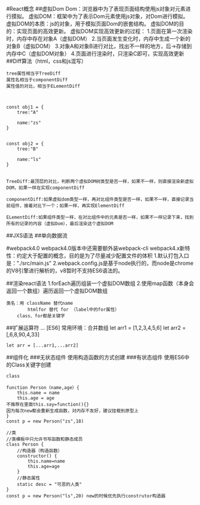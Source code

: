 #React概念
##虚拟Dom
	Dom：浏览器中为了表现页面结构使用js对象对元素进行摸拟。
	虚拟DOM：框架中为了表示Dom元素使用js对象，对Dom进行模拟。
	虚拟DOM的本质：js的对象，用于模拟页面Dom的嵌套结构。
	虚拟DOM的目的：实现页面的高效更新。
	虚拟DOM实现高效更新的过程：
		1.页面在第一次渲染时，内存中存在对象A（虚拟DOM）
		2.当页面发生变化时，内存中生成一个新的对象B（虚拟DOM）
		3.对象A和对象B进行对比，找出不一样的地方，后->存储到内存中C（虚拟DOM对象）
		4.页面进行渲染时，只渲染C即可，实现高效更新
##Diff算法（html，css和js混写）

	tree属性相当于TreeDiff
	属性名相当于componentDiff
	属性值的对比，相当于ELementDiff
	


	const obj1 = {
		tree:"A"
		
		name:"zs"		
	}
	
	
	const obj2 = {
		tree:"B"
		
		name:"ls"		
	}
	

	TreeDiff:最顶层的对比，判断两个虚拟DOM树类型是否一样，如果不一样，则直接渲染新虚拟DOM，如果一样在实现componentDiff
	
	componentDiff:如果虚拟dom类型一样，再对比组件类型是否一样，如果不一样，直接记录当前组件，接着对比下一个；如果一样，再实现ElementDiff

	ELementDiff:如果组件类型一样，在对比组件中的元素是否一样，如果不一样记录下来，找到所有的记录的内容（虚拟Dom），最后渲染这个虚拟DOM
##JXS语法
##单向数据流


#webpack4.0
	webpack4.0版本中还需要额外装webpack-cli
	webpack4.x新特性：约定大于配置的概念，目的是为了尽量减少配置文件的体积
		1.默认打包入口是："./src/main.js"
		2.webpack.config.js是基于node执行的，而node是chrome的V8引擎进行解析的，v8暂时不支持ES6语法的。


##渲染react语法
	1.forEach遍历组装一个虚拟DOM数组
	2.使用map函数（本身会返回一个数组）遍历返回一个虚拟DOM数组
	
	类名：用 className 替代name
			htmlfor 替代 for （label中的for属性）
		class、for都是关键字

##扩展运算符 ... [ES6]
	常用环境：合并数组
	let arr1 = [1,2,3,4,5,6]
	let arr2 = [,6,8,90,4,33]

	let arr = [...arr1,...arr2]

##组件化
###无状态组件
	使用构造函数的方式创建
###有状态组件
	使用ES6中的Class关键字创建
	
	class
	
	function Person（name,age）{
		this.name = name
		this.age = age
	不推荐在里面this.say=function(){}
	因为每次new都会重新生成函数，对内存不友好，建议挂载到原型上
	}
	const p = new Person("zs",18)
	
	//类
	//类模板中只允许书写函数和静态成员
	class Person {
		//构造器（构造函数）
		constructor() {
			this.name=name
			this.age=age
		}
		//静态属性
		static desc = "可恶的人类"
 	}
	const p = new Person("ls",20) new的时候优先执行construtor构造器

		
	
